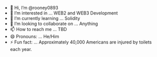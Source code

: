 - 👋 Hi, I’m @rooney0893
- 👀 I’m interested in ... WEB2 and WEB3 Development
- 🌱 I’m currently learning ... Solidity
- 💞️ I’m looking to collaborate on ... Anything
- 📫 How to reach me ... TBD
- 😄 Pronouns: ... He/Him
- ⚡ Fun fact: ... Approximately 40,000 Americans are injured by toilets each year.

<!---
rooney0893/rooney0893 is a ✨ special ✨ repository because its `README.md` (this file) appears on your GitHub profile.
You can click the Preview link to take a look at your changes.
--->
